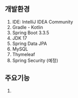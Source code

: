 ## 개발환경
1. IDE: IntelliJ IDEA Community
2. Gradle - Kotlin
3. Spring Boot 3.3.5
4. JDK 17
5. Spring Data JPA
6. MySQL
7. Thymeleaf
8. Spring Security (예정)

## 주요기능
1. 
